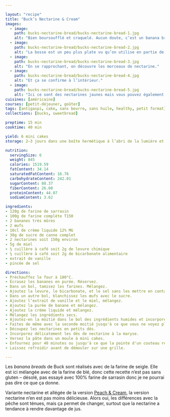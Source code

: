 ```yaml
---

layout: "recipe"
title: "Buck’s Nectarine & Cream"
images:
  - image:
    path: bucks-nectarine-bread/bucks-nectarine-bread-1.jpg
    alt: "Bien boursoufflé et craquelé. Aucun doute, c’est un banana bread."
  - image:
    path: bucks-nectarine-bread/bucks-nectarine-bread-2.jpg
    alt: "La bosse est un peu plus plate vu qu’on utilise en partie de la farine sans gluten."
  - image:
    path: bucks-nectarine-bread/bucks-nectarine-bread-3.jpg
    alt: "En se rapprochant, on découvre les morceaux de nectarine."
  - image:
    path: bucks-nectarine-bread/bucks-nectarine-bread-4.jpg
    alt: "Et ça se confirme à l’intérieur."
  - image:
    path: bucks-nectarine-bread/bucks-nectarine-bread-5.jpg
    alt: "Ici ce sont des nectarines jaunes mais vous pouvez également utiliser des blanches. On peut constater en tout cas que les morceaux ont rendu pas mal de jus, et bien humidifié la mie."
cuisines: [américaine]
courses: [petit-déjeuner, goûter]
tags: [antigaspi, cake, sans beurre, sans huile, healthy, petit format]
collections: [bucks, sweetbread]

preptime: 15 min
cooktime: 40 min

yield: 6 mini cakes
storage: 2–3 jours dans une boîte hermétique à l’abri de la lumière et de la chaleur. 5 jours au frigo. 2 mois au congélateur.

nutrition:
  servingSize: 6
  weight: 845
  calories: 1519.59
  fatContent: 34.14
  saturatedFatContent: 16.76
  carbohydrateContent: 242.01
  sugarContent: 88.37
  fiberContent: 26.08
  proteinContent: 44.07
  sodiumContent: 3.62

ingredients:
- 120g de farine de sarrasin
- 100g de farine complète T150
- 2 bananes très mûres
- 2 œufs
- 10cl de crème liquide 12% MG
- 30g de sucre de canne complet
- 2 nectarines soit 150g environ
- 5g de miel
- ¼ cuillère à café soit 2g de levure chimique
- ¼ cuillère à café soit 2g de bicarbonate alimentaire
- extrait de vanille
- pincée de sel

directions:
- Préchauffez le four à 180°C.
- Écrasez les bananes en purée. Réservez.
- Dans un bol, tamisez les farines. Mélangez. 
- Ajoutez la levure, le bicarbonate, et le sel sans les mettre en contact.
- Dans un autre bol, blanchissez les œufs avec le sucre. 
- Ajoutez l’extrait de vanille et le miel, mélangez. 
- Ajoutez la purée de banane et mélangez. 
- Ajoutez la crème liquide et mélangez. 
- Mélangez les ingrédients secs. 
- Ajoutez-en la moitié dans le bol des ingrédients humides et incorporez délicatement à la maryse. 
- Faites de même avec la seconde moitié jusqu'à ce que vous ne voyez plus de grumeaux.
- Découpez les nectarines en petits dés.
- Incorporez délicatement les dés de nectarine à la maryse.
- Versez la pâte dans un moule à mini cakes.
- Enfournez pour 40 minutes ou jusqu'à ce que la pointe d'un couteau ressorte sèche. 
- Laissez refroidir avant de démouler sur une grille. 

---
```


Les <i lang="en">banana breads</i> de Buck sont réalisés avec de la farine de seigle. Elle est ici mélangée avec de la farine de blé, donc cette recette n’est pas sans gluten – désolé, pas essayé avec 100% farine de sarrasin donc je ne pourrai pas dire ce que ça donne.

Variante nectarine et allégée de la version [Peach & Cream](bucks-peach-bread.html), la version nectarine n’en est pas moins délicieuse. Alors oui, les différences avec la pêche sont ténues, mais ça permet de changer, surtout que la nectarine a tendance à rendre davantage de jus.